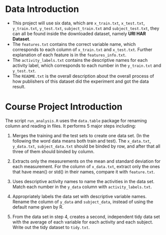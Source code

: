 # Data Introduction
- This project will use six data, which are `x_train.txt`, `x_test.txt`, `y_train.txt`, `y_test.txt`, `subject_train.txt` and `subject_test.txt`, they can all be found inside the downloaded dataset, namely **URI HAR Dataset**.
- The `features.txt` contains the correct variable name, which corresponds to each column of `x_train.txt` and `x_test.txt`. Further explanation of each feature is in the `features_info.txt`. 
- The `activity_labels.txt` contains the descriptive names for each activity label, which corresponds to each number in the `y_train.txt` and `y_test.txt`.
- The `README.txt` is the overall description about the overall process of how publishers of this dataset did the experiment and got the data result.


# Course Project Introduction
The script `run_analysis.R` uses the `data.table` package for renaming column and reading in files. It performs 5 major steps including:


1. Merges the training and the test sets to create one data set. (In the following the word data means both train and test).
The `x_data.txt`, `y_data.txt`, `subject_data.txt` should be binded by row, and after that all three of them should binded by column.


2. Extracts only the measurements on the mean and standard deviation for each measurement. 
For the column of `x_data.txt`, extract only the ones that have mean() or std() in their names, compare it with `feature.txt`.


3. Uses descriptive activity names to name the activities in the data set.
Match each number in the `y_data` column with `activity_labels.txt`.


4. Appropriately labels the data set with descriptive variable names. 
Rename the column of `y_data` and `subject_data`, instead of using the default name given by R.


5. From the data set in step 4, creates a second, independent tidy data set with the average of each variable for each activity and each subject.   
Write out the tidy dataset to `tidy.txt`. 
